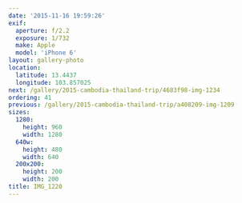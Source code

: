 ```yaml
---
date: '2015-11-16 19:59:26'
exif:
  aperture: f/2.2
  exposure: 1/732
  make: Apple
  model: 'iPhone 6'
layout: gallery-photo
location:
  latitude: 13.4437
  longitude: 103.857025
next: /gallery/2015-cambodia-thailand-trip/4683f98-img-1234
ordering: 41
previous: /gallery/2015-cambodia-thailand-trip/a408209-img-1209
sizes:
  1280:
    height: 960
    width: 1280
  640w:
    height: 480
    width: 640
  200x200:
    height: 200
    width: 200
title: IMG_1220
---
```

